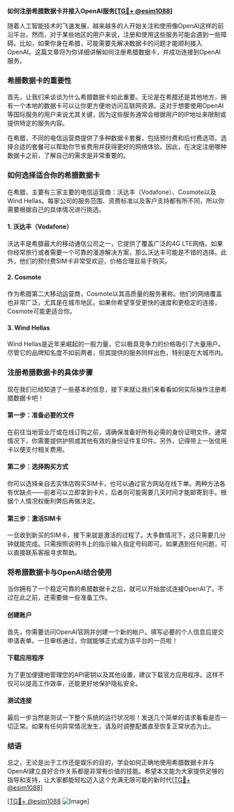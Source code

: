 **如何注册希腊数据卡并接入OpenAI服务[[TG💪+ @esim1088](https://t.me/s/esim1088)]**

随着人工智能技术的飞速发展，越来越多的人开始关注和使用像OpenAI这样的前沿平台。然而，对于某些地区的用户来说，注册和使用这些服务可能会遇到一些障碍。比如，如果你身在希腊，可能需要先解决数据卡的问题才能顺利接入OpenAI。这篇文章将为你详细讲解如何注册希腊数据卡，并成功连接到OpenAI服务。

### 希腊数据卡的重要性

首先，让我们来谈谈为什么希腊数据卡如此重要。无论是在希腊还是其他地方，拥有一个本地的数据卡可以让你更方便地访问互联网资源。这对于想要使用OpenAI等国际服务的用户来说尤其关键，因为这些服务通常会根据用户的IP地址来限制或提供特定的服务内容。

在希腊，不同的电信运营商提供了多种数据卡套餐，包括预付费和后付费选项。选择合适的套餐可以帮助你节省费用并获得更好的网络体验。因此，在决定注册哪种数据卡之前，了解自己的需求是非常重要的。

### 如何选择适合你的希腊数据卡

在希腊，主要有三家主要的电信运营商：沃达丰（Vodafone）、Cosmote以及Wind Hellas。每家公司的服务范围、资费标准以及客户支持都有所不同，所以你需要根据自己的具体情况进行挑选。

#### 1. 沃达丰（Vodafone）

沃达丰是希腊最大的移动通信公司之一，它提供了覆盖广泛的4G LTE网络。如果你经常旅行或者需要一个可靠的漫游解决方案，那么沃达丰可能是不错的选择。此外，他们的预付费SIM卡非常受欢迎，价格合理且易于购买。

#### 2. Cosmote

作为希腊第二大移动运营商，Cosmote以其高质量的服务著称。他们的网络覆盖也非常广泛，尤其是在城市地区。如果你希望享受更快的速度和更稳定的连接，Cosmote可能更适合你。

#### 3. Wind Hellas

Wind Hellas是近年来崛起的一股力量，它以极具竞争力的价格吸引了大量用户。尽管它的品牌知名度不如前两者，但其提供的服务同样出色，特别是在大城市内。

### 注册希腊数据卡的具体步骤

现在我们已经知道了一些基本的信息，接下来就让我们来看看如何实际操作注册希腊数据卡吧！

#### 第一步：准备必要的文件

在前往当地营业厅或在线订购之前，请确保准备好所有必需的身份证明文件。通常情况下，你需要提供护照或其他有效的身份证件复印件。另外，记得带上一张信用卡以便支付相关费用。

#### 第二步：选择购买方式

你可以选择亲自去实体店购买SIM卡，也可以通过官方网站在线下单。两种方法各有优缺点——前者可以立即拿到卡片，后者则可能需要几天时间才能邮寄到手。根据个人情况权衡利弊后再做决定。

#### 第三步：激活SIM卡

一旦收到新买的SIM卡，接下来就是激活的过程了。大多数情况下，这只需要几分钟就能完成。只需按照说明书上的指示输入指定号码即可。如果遇到任何问题，可以直接联系客服寻求帮助。

### 将希腊数据卡与OpenAI结合使用

当你拥有了一个稳定可靠的希腊数据卡之后，就可以开始尝试连接OpenAI了。不过在此之前，还需要做一些准备工作。

#### 创建账户

首先，你需要访问OpenAI官网并创建一个新的帐户。填写必要的个人信息后提交申请表单。一旦审核通过，你就能够正式成为该平台的一员啦！

#### 下载应用程序

为了更加便捷地管理您的API密钥以及其他设置，建议下载官方应用程序。这样不仅可以提高工作效率，还能更好地保护隐私安全。

#### 测试连接

最后一步当然是测试一下整个系统的运行状况啦！发送几个简单的请求看看是否一切正常。如果有任何异常情况发生，请及时调整配置直至恢复正常状态为止。

### 结语

总之，无论是出于工作还是娱乐的目的，学会如何正确地使用希腊数据卡并与OpenAI建立良好合作关系都是非常有价值的技能。希望本文能为大家提供足够的指导和支持，让大家都能轻松迈入这个充满无限可能的新时代[[TG💪+ @esim1088](https://t.me/s/esim1088)] 

[[TG💪+ @esim1088](https://t.me/s/esim1088) ![Image](https://i.postimg.cc/4NQfJmqS/Snipaste-2025-05-13-00-14-12.png)]